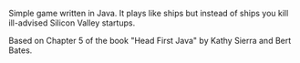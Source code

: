 Simple game written in Java. It plays like ships but instead of ships you kill ill-advised Silicon Valley startups.

Based on Chapter 5 of the book "Head First Java" by Kathy Sierra and Bert Bates.